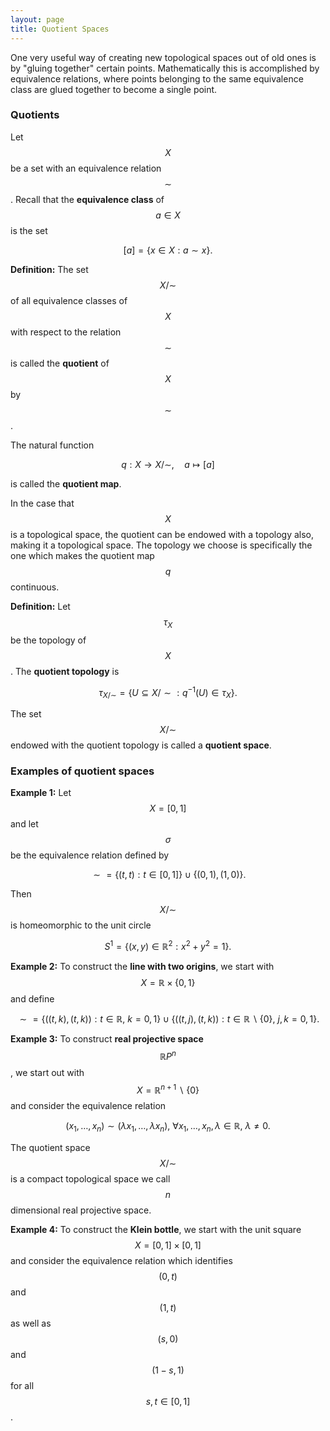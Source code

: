 ```yaml
---
layout: page
title: Quotient Spaces
---
```


One very useful way of creating new topological spaces out of old ones is by "gluing together" certain points.
Mathematically this is accomplished by equivalence relations, where points belonging to the same equivalence class are glued together to become a single point.

### Quotients

Let $$X$$ be a set with an equivalence relation $$\sim$$.  Recall that the **equivalence class** of $$a\in X$$ is the set

$$[a] = \{x\in X: a\sim x\}.$$

**Definition:** The set $$X/\sim$$ of all equivalence classes of $$X$$ with respect to the relation $$\sim$$ is called the **quotient** of $$X$$ by $$\sim$$.

The natural function

$$q: X\rightarrow X/\sim,\quad a\mapsto [a]$$

is called the **quotient map**.

In the case that $$X$$ is a topological space, the quotient can be endowed with a topology also, making it a topological space.
The topology we choose is specifically the one which makes the quotient map $$q$$ continuous.

**Definition:** Let $$\tau_X$$ be the topology of $$X$$.  The **quotient topology** is

$$\tau_{X/\sim} = \{U\subseteq X/\sim: q^{-1}(U)\in \tau_X\}.$$

The set $$X/\sim$$ endowed with the quotient topology is called a **quotient space**.


### Examples of quotient spaces

**Example 1:** Let $$X = [0,1]$$ and let $$\sigma$$ be the equivalence relation defined by

$$\sim = \{(t,t): t\in [0,1]\}\cup \{(0,1),(1,0)\}.$$

Then $$X/\sim$$ is homeomorphic to the unit circle

$$S^1 = \{(x,y)\in\mathbb R^2: x^2+y^2 = 1\}.$$

**Example 2:** To construct the **line with two origins**, we start with $$X=\mathbb R\times \{0,1\}$$ and define

$$\sim = \{((t,k),(t,k)): t\in \mathbb{R},\ k=0,1\}\cup\{((t,j),(t,k)): t\in \mathbb{R}\backslash\{0\},\ j,k=0,1\}.$$


**Example 3:** To construct **real projective space** $$\mathbb RP^n$$, we start out with $$X = \mathbb R^{n+1}\backslash\{0\}$$ and consider the equivalence relation

$$(x_1,\dots, x_n)\sim (\lambda x_1,\dots, \lambda x_n),\ \forall x_1,\dots,x_n,\lambda\in\mathbb R,\ \lambda\neq 0.$$

The quotient space $$X/\sim$$ is a compact topological space we call $$n$$ dimensional real projective space.

**Example 4:** To construct the **Klein bottle**, we start with the unit square $$X = [0,1]\times [0,1]$$ and consider the equivalence relation which identifies $$(0,t)$$ and $$(1,t)$$ as well as $$(s,0)$$ and $$(1-s,1)$$ for all $$s,t\in[0,1]$$.


